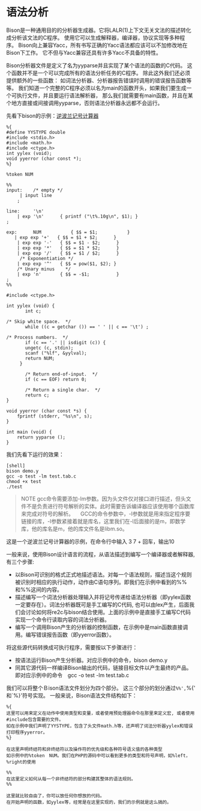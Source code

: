 # 语法分析

Bison是一种通用目的的分析器生成器。它将LALR(1)上下文无关文法的描述转化成分析该文法的C程序。
使用它可以生成解释器，编译器，协议实现等多种程序。
Bison向上兼容Yacc，所有书写正确的Yacc语法都应该可以不加修改地在Bison下工作。
它不但与Yacc兼容还具有许多Yacc不具备的特性。

Bison分析器文件是定义了名为yyparse并且实现了某个语法的函数的C代码。
这个函数并不是一个可以完成所有的语法分析任务的C程序。
除此这外我们还必须提供额外的一些函数：
如词法分析器、分析器报告错误时调用的错误报告函数等等。
我们知道一个完整的C程序必须以名为main的函数开头，如果我们要生成一个可执行文件，并且要运行语法解析器，
那么我们就需要有main函数，并且在某个地方直接或间接调用yyparse，否则语法分析器永远都不会运行。 

先看下bison的示例：[逆波兰记号计算器](：http://www.gnu.org/software/bison/manual/html_node/RPN-Calc.html#RPN-Calc)

	%{
	#define YYSTYPE double
	#include <stdio.h>
	#include <math.h>
	#include <ctype.h>
	int yylex (void);
	void yyerror (char const *);
	%}

	%token NUM

	%%
	input:    /* empty */
	     | input line
		;

	line:     '\n'
	    | exp '\n'      { printf ("\t%.10g\n", $1); }
	;

	exp:      NUM           { $$ = $1;           }
	   | exp exp '+'   { $$ = $1 + $2;      }
		| exp exp '-'   { $$ = $1 - $2;      }
		| exp exp '*'   { $$ = $1 * $2;      }
		| exp exp '/'   { $$ = $1 / $2;      }
		 /* Exponentiation */
		| exp exp '^'   { $$ = pow($1, $2); }
		/* Unary minus    */
		| exp 'n'       { $$ = -$1;          }
	;
	%%

	#include <ctype.h>

	int yylex (void) {
	       int c;

	/* Skip white space.  */
	       while ((c = getchar ()) == ' ' || c == '\t') ;

	/* Process numbers.  */
	       if (c == '.' || isdigit (c)) {
		   ungetc (c, stdin);
		   scanf ("%lf", &yylval);
		   return NUM;
		 }

	       /* Return end-of-input.  */
	       if (c == EOF) return 0;

	       /* Return a single char.  */
	       return c;
	}

	void yyerror (char const *s) {
		fprintf (stderr, "%s\n", s); 
	}

	int main (void) {
		return yyparse ();
	}

我们先看下运行的效果：
	
	[shell]
	bison demo.y
	gcc -o test -lm test.tab.c
	chmod +x test
	./test


>NOTE
gcc命令需要添加-lm参数。因为头文件仅对接口进行描述，但头文件不是负责进行符号解析的实体。此时需要告诉编译器应该使用哪个函数库来完成对符号的解析。
　GCC的命令参数中，-l参数就是用来指定程序要链接的库，-l参数紧接着就是库名，这里我们在-l后面接的是m，即数学库，他的库名是m，他的库文件名是libm.so。

这是一个逆波兰记号计算器的示例，在命令行中输入 3 7 + 回车，输出10

一般来说，使用Bison设计语言的流程，从语法描述到编写一个编译器或者解释器,有三个步骤: 

* 以Bison可识别的格式正式地描述语法。对每一个语法规则，描述当这个规则被识别时相应的执行动作，动作由C语句序列。即我们在示例中看到的%%和%%这间的内容。
* 描述编写一个词法分析器处理输入并将记号传递给语法分析器（即yylex函数一定要存在）。词法分析器既可是手工编写的C代码, 也可以由lex产生，后面我们会讨论如何将re2c与bison结合使用。上面的示例中是直接手工编写C代码实现一个命令行读取内容的词法分析器。 
* 编写一个调用Bison产生的分析器的控制函数，在示例中是main函数直接调用。编写错误报告函数（即yyerror函数）。

将这些源代码转换成可执行程序，需要按以下步骤进行：

* 按语法运行Bison产生分析器。对应示例中的命令，bison demo.y
* 同其它源代码一样编译Bison输出的代码，链接目标文件以产生最终的产品。即对应示例中的命令　gcc -o test -lm test.tab.c

我们可以将整个Ｂison语法文件划分为四个部分。
这三个部分的划分通过`%%',`%{' 和`%}'符号实现。
一般来说，Bison语法文件结构如下：

	%{
	这里可以用来定义在动作中使用类型和变量，或者使用预处理器命令在那里来定义宏, 或者使用#include包含需要的文件。
	如在示例中我们声明了YYSTYPE，包含了头文件math.h等，还声明了词法分析器yylex和错误打印程序yyerror。
	%}

	在这里声明终结符和非终结符以及操作符的优先级和各种符号语义值的各种类型
	如示例中的%token　NUM。我们在PHP的源码中可以看到更多的类型和符号声明，如%left，%right的使用

	%%
	在这里定义如何从每一个非终结符的部分构建其整体的语法规则。
	%%

	这里就比较自由了，你可以放任何你想放的代码。
	在开始声明的函数，如yylex等，经常是在这里实现的，我们的示例就是这么搞的。




